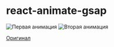 # react-animate-gsap

![Первая анимация]('./promo/anim1.gif')
![Вторая анимация]('./promo/anim2.gif')

[Оригинал](https://bureau.ru/books/fff/demo/10)